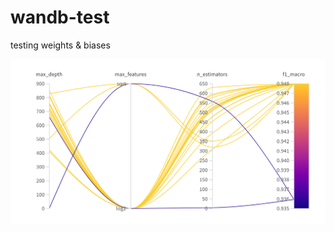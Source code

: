 # wandb-test
testing weights &amp; biases

<p align="center">
  <img width="1200" src="wandb_parallel_coordinates.png">
</p>
